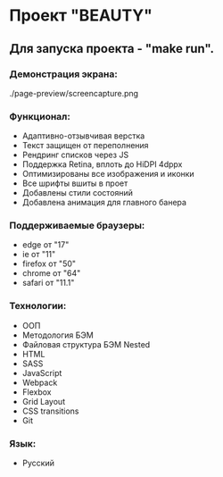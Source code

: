 # Проект "BEAUTY"

## Для запуска проекта - "make run".

### Демонстрация экрана:
./page-preview/screencapture.png

### Функционал:
* Адаптивно-отзывчивая верстка
* Текст защищен от переполнения
* Рендринг списков через JS
* Поддержка Retina, вплоть до HiDPI 4dppx
* Оптимизированы все изображения и иконки
* Все шрифты вшиты в проет
* Добавлены стили состояний
* Добавлена анимация для главного банера

### Поддерживаемые браузеры:
* edge от "17"
* ie от "11"
* firefox от "50"
* chrome от "64"
* safari от "11.1"

### Технологии:

* ООП
* Методология БЭМ
* Файловая структура БЭМ Nested
* HTML
* SASS
* JavaScript
* Webpack
* Flexbox
* Grid Layout
* CSS transitions
* Git

### Язык:

* Русский
